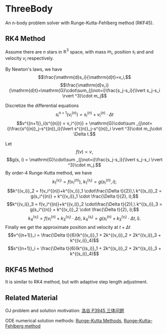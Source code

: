 # ThreeBody
An n-body problem solver with Runge-Kutta-Fehlberg method (RKF45).

## RK4 Method
Assume there are $n$ stars in $\mathbb{R}^3$ space, with mass $m_i$, position $s_i$ and and velocity $v_i$ respectively.

By Newton's laws, we have
$$\frac{\mathrm{d}s_i}{\mathrm{d}t}=v_i,$$
$$\frac{\mathrm{d}v_i}{\mathrm{d}t}=\mathrm{G}\cdot\sum_{j\not=i}\frac{s_j-s_i}{\lvert s_j-s_i \rvert ^3}\cdot m_j$$

Discretize the differential equations
$$s^{n+1}_i(v^{(n)}_i) = s_i^{(n)} + v^{(n)}_i \cdot \Delta t$$
$$v^{(n+1)}_i(s^{(n)}) = v_i^{(n)} +  \mathrm{G}\cdot\sum _{j\not= i}\frac{s^{(n)}_j-s^{(n)}_i}{\lvert s^{(n)}_j-s^{(n)}_i \rvert ^3}\cdot m_j\cdot \Delta t.$$

Let
$$f(v) = v,$$
$$g(s, i) = \mathrm{G}\cdot\sum _{j\not=i}\frac{s_j-s_i}{\lvert s_j-s_i \rvert ^3}\cdot m_j.$$
By order-4 Runge-Kutta method, we have
$$k^{(v_i)}_1 = f(v_i^{(n)}), \ k^{(s_i)}_1 = g(s_i^{(n)}, i);$$
$$k^{(v_i)}_2 = f(v_i^{(n)}+k^{(v_i)}_1 \cdot\frac{\Delta t}{2}),\ k^{(s_i)}_2 = g(s_i^{(n)} + k^{(v_i)}_1 \cdot \frac{\Delta t}{2}, i);$$
$$k^{(v_i)}_3 = f(v_i^{(n)}+k^{(v_i)}_2 \cdot\frac{\Delta t}{2}),\ k^{(s_i)}_3 = g(s_i^{(n)} + k^{(v_i)}_2 \cdot \frac{\Delta t}{2}, i);$$
$$k^{(v_i)}_4 = f(v_i^{(n)}+k^{(v_i)}_3 \cdot\Delta t),\ k^{(s_i)}_4 = g(s_i^{(n)} + k^{(v_i)}_3 \cdot \Delta t, i).$$
Finally we get the approximate position and velocity at $t + \Delta t$
$$v^{(n+1)}_i = \frac{\Delta t}{6}(k^{(v_i)}_1 + 2k^{(v_i)}_2 + 2k^{(v_i)}_3 + k^{(v_i)}_4)$$
$$s^{(n+1)}_i = \frac{\Delta t}{6}(k^{(s_i)}_1 + 2k^{(s_i)}_2 + 2k^{(s_i)}_3 + k^{(s_i)}_4)$$

## RKF45 Method
It is similar to RK4 method, but with adaptive step length adjustment.

## Related Material
OJ problem and solution motivation: [洛谷 P3945 三体问题](https://www.luogu.com.cn/problem/P3945)

ODE numerical solution methods: [Runge-Kutta Methods](https://en.wikipedia.org/wiki/Runge%E2%80%93Kutta_methods), [Runge–Kutta–Fehlberg method](https://en.wikipedia.org/wiki/Runge%E2%80%93Kutta%E2%80%93Fehlberg_method)
